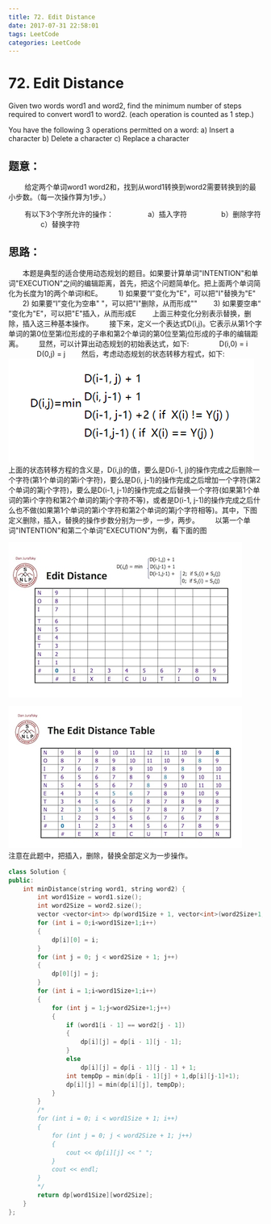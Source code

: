 ```yaml
---
title: 72. Edit Distance
date: 2017-07-31 22:58:01
tags: LeetCode
categories: LeetCode
---
```


# 72. Edit Distance

Given two words word1 and word2, find the minimum number of steps required to convert word1 to word2. (each operation is counted as 1 step.)

You have the following 3 operations permitted on a word:
a) Insert a character
b) Delete a character
c) Replace a character

<!--more-->

## 题意：

　　 给定两个单词word1 word2和，找到从word1转换到word2需要转换到的最小步数。（每一次操作算为1步。） 

 　　 有以下3个字所允许的操作： 
 　　 　　 a）插入字符
　　 　　  b）删除字符 
　　 　　  c）替换字符 

## 思路：

　　本题是典型的适合使用动态规划的题目。如果要计算单词"INTENTION"和单词"EXECUTION"之间的编辑距离，首先，把这个问题简单化。把上面两个单词简化为长度为1的两个单词I和E。
　　1) 如果要“I”变化为"E"，可以把"I"替换为"E"
　　2) 如果要“I”变化为空串" "，可以把"I"删除，从而形成""
　　3) 如果要空串“ ”变化为"E"，可以把"E"插入，从而形成E
　　上面三种变化分别表示替换，删除，插入这三种基本操作。
　　接下来，定义一个表达式D(i,j)。它表示从第1个字单词的第0位至第i位形成的子串和第2个单词的第0位至第j位形成的子串的编辑距离。
　　显然，可以计算出动态规划的初始表达式，如下:
　　　　D(i,0) = i
　　　　D(0,j) = j
　　然后，考虑动态规划的状态转移方程式，如下:
![72. Edit Distance](/images/72-Edit-Distance-0.png)
　　上面的状态转移方程的含义是，D(i,j)的值，要么是D(i-1, j)的操作完成之后删除一个字符(第1个单词的第i个字符)，要么是D(i, j-1)的操作完成之后增加一个字符(第2个单词的第j个字符)，要么是D(i-1, j-1)的操作完成之后替换一个字符(如果第1个单词的第i个字符和第2个单词的第j个字符不等)，或者是D(i-1, j-1)的操作完成之后什么也不做(如果第1个单词的第i个字符和第2个单词的第j个字符相等)。其中，下图定义删除，插入，替换的操作步数分别为一步，一步，两步。
　　以第一个单词"INTENTION"和第二个单词"EXECUTION"为例，看下面的图

![72. Edit Distance](/images/72-Edit-Distance-1.jpg)

![72. Edit Distance](/images/72-Edit-Distance-2.jpg)
　　注意在此题中，把插入，删除，替换全部定义为一步操作。

```c++
class Solution {
public:
	int minDistance(string word1, string word2) {
		int word1Size = word1.size();
		int word2Size = word2.size();
		vector <vector<int>> dp(word1Size + 1, vector<int>(word2Size+1, 0));
		for (int i = 0;i<word1Size+1;i++)
		{
			dp[i][0] = i;
		}
		for (int j = 0; j < word2Size + 1; j++)
		{
			dp[0][j] = j;
		}
		for (int i = 1;i<word1Size+1;i++)
		{
			for (int j = 1;j<word2Size+1;j++)
			{
				if (word1[i - 1] == word2[j - 1])
				{
					dp[i][j] = dp[i - 1][j - 1];
				}
				else
					dp[i][j] = dp[i - 1][j - 1] + 1;
				int tempDp = min(dp[i - 1][j] + 1,dp[i][j-1]+1);
				dp[i][j] = min(dp[i][j], tempDp);
			}
		}
		/*
		for (int i = 0; i < word1Size + 1; i++)
		{
			for (int j = 0; j < word2Size + 1; j++)
			{
				cout << dp[i][j] << " ";
			}
			cout << endl;
		}
		*/
		return dp[word1Size][word2Size];
	}
};
```

